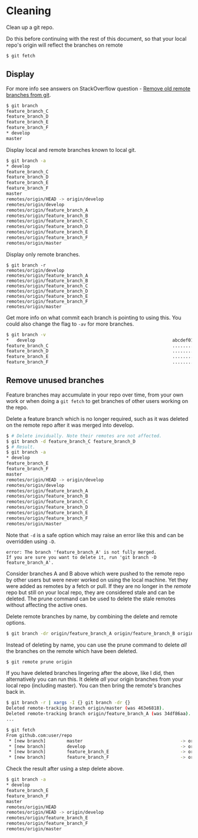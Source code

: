 # Cleaning

Clean up a git repo.

Do this before continuing with the rest of this document, so that your local repo's origin will reflect the branches on remote
```bash
$ git fetch
```

## Display

For more info see answers on StackOverflow question - [Remove old remote branches from git](https://stackoverflow.com/questions/17470691/remove-old-remote-branches-from-git).

```bash
$ git branch
feature_branch_C
feature_branch_D
feature_branch_E
feature_branch_F
* develop
master
```

Display local and remote branches known to local git.

```bash
$ git branch -a
* develop
feature_branch_C
feature_branch_D
feature_branch_E
feature_branch_F
master
remotes/origin/HEAD -> origin/develop
remotes/origin/develop
remotes/origin/feature_branch_A
remotes/origin/feature_branch_B
remotes/origin/feature_branch_C
remotes/origin/feature_branch_D
remotes/origin/feature_branch_E
remotes/origin/feature_branch_F
remotes/origin/master
```

Display only remote branches.

```
$ git branch -r
remotes/origin/develop
remotes/origin/feature_branch_A
remotes/origin/feature_branch_B
remotes/origin/feature_branch_C
remotes/origin/feature_branch_D
remotes/origin/feature_branch_E
remotes/origin/feature_branch_F
remotes/origin/master
```

Get more info on what commit each branch is pointing to using this. You could also change the flag to `-av` for more branches.

```bash
$ git branch -v
*   develop                                                    abcdef01 Short hash left and commit message here
feature_branch_C                                               ........ ...
feature_branch_D                                               ........ ...
feature_branch_E                                               ........ ...
feature_branch_F                                               ........ ...
```

## Remove unused branches

Feature branches may accumulate in your repo over time, from your own work or when doing a `git fetch` to get branches of other users working on the repo.

Delete a feature branch which is no longer required, such as it was deleted on the remote repo after it was merged into develop.

```bash
$ # Delete invidually. Note their remotes are not affected.
$ git branch -d feature_branch_C feature_branch_D
$ # Result.
$ git branch -a
* develop
feature_branch_E
feature_branch_F
master
remotes/origin/HEAD -> origin/develop
remotes/origin/develop
remotes/origin/feature_branch_A
remotes/origin/feature_branch_B
remotes/origin/feature_branch_C
remotes/origin/feature_branch_D
remotes/origin/feature_branch_E
remotes/origin/feature_branch_F
remotes/origin/master
```

Note that `-d` is a safe option which may raise an error like this and can be overridden using `-D`.
```
error: The branch 'feature_branch_A' is not fully merged.
If you are sure you want to delete it, run 'git branch -D feature_branch_A'.
```

Consider branches A and B above which were pushed to the remote repo by other users but were never worked on using the local machine. Yet they were added as remotes by a fetch or pull. If they are no longer in the _remote_ repo but still on your local repo, they are considered stale and can be deleted. The prune command can be used to delete the stale remotes without affecting the active ones.

Delete remote branches by name, by combining the delete and remote options.
```bash
$ git branch -dr origin/feature_branch_A origin/feature_branch_B origin/feature_branch_C origin/feature_branch_D
```

Instead of deleting by name, you can use the prune command to delete _all_ the branches on the remote which have been deleted.
```bash
$ git remote prune origin
```

If you have deleted branches lingering after the above, like I did, then alternatively you can run this. It delete _all_ your origin branches from your local repo (including master). You can then bring the remote's branches back in.
```bash
$ git branch -r | xargs -I {} git branch -dr {}
Deleted remote-tracking branch origin/master (was 463e6818).
Deleted remote-tracking branch origin/feature_branch_A (was 34df86aa).
...

$ git fetch
From github.com:user/repo
 * [new branch]        master                                     -> origin/master
 * [new branch]        develop                                    -> origin/develop
 * [new branch]        feature_branch_E                           -> origin/feature_branch_E
 * [new branch]        feature_branch_F                           -> origin/feature_branch_F
```

Check the result after using a step delete above.
```bash
$ git branch -a
* develop
feature_branch_E
feature_branch_F
master
remotes/origin/HEAD
remotes/origin/HEAD -> origin/develop
remotes/origin/feature_branch_E
remotes/origin/feature_branch_F
remotes/origin/master
```
